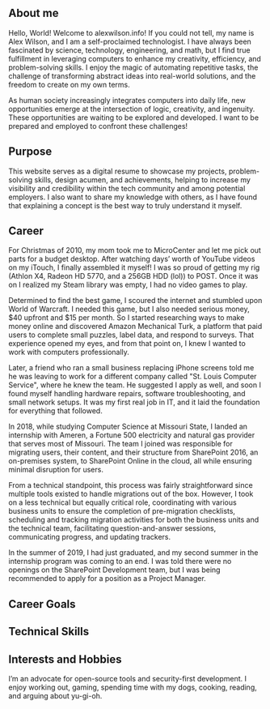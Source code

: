 ## About me
Hello, World! Welcome to alexwilson.info! If you could not tell, my name is Alex Wilson, and I am a self-proclaimed technologist. I have always been fascinated by science, technology, engineering, and math, but I find true fulfillment in leveraging computers to enhance my creativity, efficiency, and problem-solving skills. I enjoy the magic of automating repetitive tasks, the challenge of transforming abstract ideas into real-world solutions, and the freedom to create on my own terms.

As human society increasingly integrates computers into daily life, new opportunities emerge at the intersection of logic, creativity, and ingenuity. These opportunities are waiting to be explored and developed. I want to be prepared and employed to confront these challenges!

## Purpose
This website serves as a digital resume to showcase my projects, problem-solving skills, design acumen, and achievements, helping to increase my visibility and credibility within the tech community and among potential employers. I also want to share my knowledge with others, as I have found that explaining a concept is the best way to truly understand it myself.

## Career
For Christmas of 2010, my mom took me to MicroCenter and let me pick out parts for a budget desktop. After watching days’ worth of YouTube videos on my iTouch, I finally assembled it myself! I was so proud of getting my rig (Athlon X4, Radeon HD 5770, and a 256GB HDD (lol)) to POST. Once it was on   I realized my Steam library was empty, I had no video games to play.

Determined to find the best game, I scoured the internet and stumbled upon World of Warcraft. I needed this game, but I also needed serious money, $40 upfront and $15 per month. So I started researching ways to make money online and discovered Amazon Mechanical Turk, a platform that paid users to complete small puzzles, label data, and respond to surveys. That experience opened my eyes, and from that point on, I knew I wanted to work with computers professionally.

Later, a friend who ran a small business replacing iPhone screens told me he was leaving to work for a different company called "St. Louis Computer Service", where he knew the team. He suggested I apply as well, and soon I found myself handling hardware repairs, software troubleshooting, and small network setups. It was my first real job in IT, and it laid the foundation for everything that followed.

In 2018, while studying Computer Science at Missouri State, I landed an internship with Ameren, a Fortune 500 electricity and natural gas provider that serves most of Missouri. The team I joined was responsible for migrating users, their content, and their structure from SharePoint 2016, an on-premises system, to SharePoint Online in the cloud, all while ensuring minimal disruption for users.

From a technical standpoint, this process was fairly straightforward since multiple tools existed to handle migrations out of the box. However, I took on a less technical but equally critical role, coordinating with various business units to ensure the completion of pre-migration checklists, scheduling and tracking migration activities for both the business units and the technical team, facilitating question-and-answer sessions, communicating progress, and updating trackers.

In the summer of 2019, I had just graduated, and my second summer in the internship program was coming to an end. I was told there were no openings on the SharePoint Development team, but I was being recommended to apply for a position as a Project Manager.




## Career Goals

## Technical Skills

## Interests and Hobbies
I’m an advocate for open-source tools and security-first development. I enjoy working out, gaming, spending time with my dogs, cooking, reading, and arguing about yu-gi-oh. 